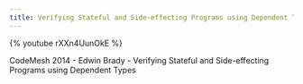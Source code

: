 ```yaml
---
title: Verifying Stateful and Side-effecting Programs using Dependent Types
---
```


{% youtube rXXn4UunOkE %}


CodeMesh 2014 - Edwin Brady - Verifying Stateful and Side-effecting Programs using Dependent Types



